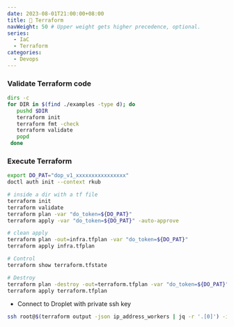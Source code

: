 ```yaml
---
date: 2023-08-01T21:00:00+08:00
title: 🐢 Terraform
navWeight: 50 # Upper weight gets higher precedence, optional.
series:
  - IaC
  - Terraform
categories:
  - Devops
---
```



### Validate Terraform code

```bash
dirs -c
for DIR in $(find ./examples -type d); do
   pushd $DIR
   terraform init
   terraform fmt -check
   terraform validate
   popd
 done
```

### Execute Terraform

```bash
export DO_PAT="dop_v1_xxxxxxxxxxxxxxxx"
doctl auth init --context rkub

# inside a dir with a tf file 
terraform init
terraform validate
terraform plan -var "do_token=${DO_PAT}"
terraform apply -var "do_token=${DO_PAT}" -auto-approve

# clean apply
terraform plan -out=infra.tfplan -var "do_token=${DO_PAT}"
terraform apply infra.tfplan

# Control
terraform show terraform.tfstate

# Destroy
terraform plan -destroy -out=terraform.tfplan -var "do_token=${DO_PAT}"
terraform apply terraform.tfplan
```

* Connect to Droplet with private ssh key

```bash
ssh root@$(terraform output -json ip_address_workers | jq -r '.[0]') -i .key
```
